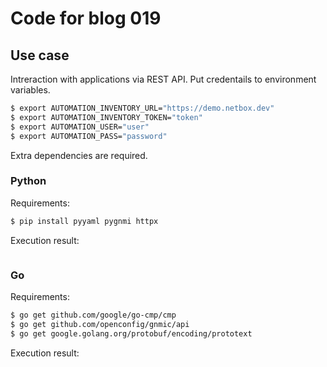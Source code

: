 # Code for blog 019

## Use case
Intreraction with applications via REST API. Put credentails to environment variables.
```bash
$ export AUTOMATION_INVENTORY_URL="https://demo.netbox.dev"
$ export AUTOMATION_INVENTORY_TOKEN="token"
$ export AUTOMATION_USER="user"
$ export AUTOMATION_PASS="password"
```

Extra dependencies are required.

### Python
Requirements:
```Bash
$ pip install pyyaml pygnmi httpx
```

Execution result:
```bash
```

### Go
Requirements:
```bash
$ go get github.com/google/go-cmp/cmp
$ go get github.com/openconfig/gnmic/api
$ go get google.golang.org/protobuf/encoding/prototext
```

Execution result:
```bash
```
